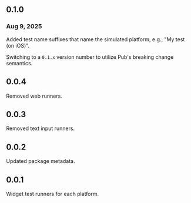 ## 0.1.0
### Aug 9, 2025
Added test name suffixes that name the simulated platform, e.g., "My test (on iOS)".

Switching to a `0.1.x` version number to utilize Pub's breaking change semantics.

## 0.0.4
Removed web runners.

## 0.0.3
Removed text input runners.

## 0.0.2
Updated package metadata.

## 0.0.1
Widget test runners for each platform.
